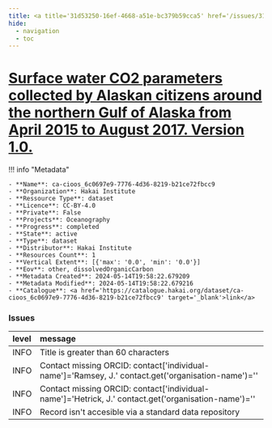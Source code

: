 ```yaml
---
title: <a title='31d53250-16ef-4668-a51e-bc379b59cca5' href='/issues/31d53250-16ef-4668-a51e-bc379b59cca5/' target='_blank'>Surface water CO2 parameters collected by Alaskan citizens around the northern Gulf of Alaska from April 2015 to August 2017. Version 1.0.</a>
hide:
  - navigation
  - toc
---
```


# <a title='31d53250-16ef-4668-a51e-bc379b59cca5' href='/issues/31d53250-16ef-4668-a51e-bc379b59cca5/' target='_blank'>Surface water CO2 parameters collected by Alaskan citizens around the northern Gulf of Alaska from April 2015 to August 2017. Version 1.0.</a>

<div id='map'></div>

!!! info "Metadata"
    
    - **Name**: ca-cioos_6c0697e9-7776-4d36-8219-b21ce72fbcc9 
    - **Organization**: Hakai Institute 
    - **Ressource Type**: dataset 
    - **Licence**: CC-BY-4.0 
    - **Private**: False 
    - **Projects**: Oceanography 
    - **Progress**: completed 
    - **State**: active 
    - **Type**: dataset 
    - **Distributor**: Hakai Institute 
    - **Resources Count**: 1 
    - **Vertical Extent**: [{'max': '0.0', 'min': '0.0'}] 
    - **Eov**: other, dissolvedOrganicCarbon 
    - **Metadata Created**: 2024-05-14T19:58:22.679209 
    - **Metadata Modified**: 2024-05-14T19:58:22.679216 
    - **Catalogue**: <a href='https://catalogue.hakai.org/dataset/ca-cioos_6c0697e9-7776-4d36-8219-b21ce72fbcc9' target='_blank'>link</a> 

### Issues

| level   | message                                                                                             |
|:--------|:----------------------------------------------------------------------------------------------------|
| INFO    | Title is greater than 60 characters                                                                 |
| INFO    | Contact missing ORCID: contact['individual-name']='Ramsey, J.' contact.get('organisation-name')=''  |
| INFO    | Contact missing ORCID: contact['individual-name']='Hetrick, J.' contact.get('organisation-name')='' |
| INFO    | Record isn't accesible via a standard data repository                                               |

<script>
   document.addEventListener("DOMContentLoaded", function() {
    var map = L.map('map').setView([51.505, -125.09], 5);
    L.tileLayer('https://tile.openstreetmap.org/{z}/{x}/{y}.png', {
        maxZoom: 19,
        attribution: '&copy; <a href="http://www.openstreetmap.org/copyright">OpenStreetMap</a>'
    }).addTo(map);
    var geojsonFeature = {
        "type": "Feature",
        "properties": {
            "name" : "<a title='31d53250-16ef-4668-a51e-bc379b59cca5' href='/issues/31d53250-16ef-4668-a51e-bc379b59cca5/' target='_blank'>Surface water CO2 parameters collected by Alaskan citizens around the northern Gulf of Alaska from April 2015 to August 2017. Version 1.0.</a>"
        },
        "geometry": {'type': 'Polygon', 'coordinates': [[[-153.45020164, 58.42955383], [-145.36907065, 58.42955383], [-145.36907065, 61.89059635], [-153.45020164, 61.89059635], [-153.45020164, 58.42955383]]]}
    }
    L.geoJSON(geojsonFeature).addTo(map);
   })
</script>